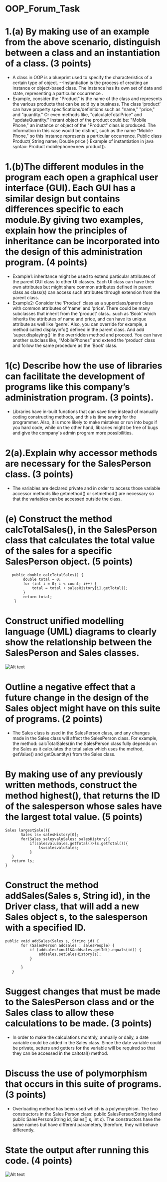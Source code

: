 # OOP_Forum_Task



# 1.(a) By making use of an example from the above scenario, distinguish between a class and an instantiation of a class. (3 points) 
* A class in OOP is a blueprint used to specify the characteristics of a certain type of object.
--Instantiation is the process of creating an instance or object-based class. The instance has its own set of data and state, representing a particular occurrence .
* Example, consider the "Product" is the name of the class and represents the various products that can be sold by a business. The  class ‘product’ can have property specifications/definitions such as  "name," "price," and "quantity." Or even methods like, "calculateTotalPrice" and "updateQuantity."
Instant object of the product could be: "Mobile Phone," an instance or object of the "Product" class is produced. The information in this case would be distinct, such as the name "Mobile Phone," so this instance represents a particular occurrence.
Public class Product{
String name;
Double price
}
Example of instantiation in java syntax:
Product mobilephone=new product().

# 1.(b)The different modules in the program each open a graphical user interface (GUI). Each GUI has a similar design but contains differences specific to each module.By giving two examples, explain how the principles of inheritance can be incorporated into the design of this administration program. (4 points)

* Example1:
inheritance might be used to extend particular attributes of the parent GUI class to other UI classes. Each UI class can have their own attributes but might share common attributes defined in parent class as class(s) can access such attributes through extension from the parent class.
* Example2:
 Consider the ‘Product’ class as a superclass/parent class with common attributes of ‘name’ and ‘price’. There could be many subclasses that inherit from the ‘product’ class…such as ‘Book’ which inherits the attributes of name and price, and can have its unique attribute as well like ‘genre’. Also, you can override for example, a method called displayinfo() defined in the parent class. And add ‘super.displaying()’ in the overridden method and proceed.
You can have another subclass like, “MobilePhones” and extend the ‘product’ class and follow the same procedure as the ‘Book’ class.

# 1(c) Describe how the use of libraries can facilitate the development of programs like this company’s administration program. (3 points).

* Libraries have in-built functions that can save time instead of manually coding constructing methods, and this is time saving for the programmer. Also, it is more likely to make mistakes or run into bugs if you hard code, while on the other hand, libraries might be free of bugs and give the company's admin program more possibilities.

# 2(a).Explain why accessor methods are necessary for the SalesPerson class. (3 points)

* The variables are declared private and in order to access those variable accessor methods like getmethod() or setmethod() are necessary so that the variables can be accessed outside the class.
# (e) Construct the method calcTotalSales(), in the SalesPerson class that calculates the total value of the sales for a specific SalesPerson object. (5 points)
```
   public double calcTotalSales() {
        double total = 0;
        for (int i = 0; i < count; i++) {
            total = total + salesHistory[i].getTotal();
        }
        return total;
    }
```


# Construct unified modelling language (UML) diagrams to clearly show the relationship between the SalesPerson and Sales classes.
![Alt text](UML.png)

# Outline a negative effect that a future change in the design of the Sales object might have on this suite of programs. (2 points)
 

* The Sales class is used in the  SalesPerson class, and any changes made in the Sales class will affect the SalesPerson class. For example, the method: calcTotalSales()in the  SalesPerson class fully depends on the Sales as it calculates the total sales which uses the method, getValue() and getQuantity() from the Sales class.

# By making use of any previously written methods, construct the method highest(), that returns the ID of the salesperson whose sales have the largest total value. (5 points)
 ``` 
 Sales largestSale(){
        Sales ls= salesHistory[0];
        for(Sales salesvaluSales: salesHistory){
            if(salesvaluSales.getTotal()>ls.getTotal()){
                ls=salesvaluSales;
            }
    }
    return ls;
}
```

# Construct the method addSales(Sales s, String id), in the Driver class, that will add a new Sales object s, to the salesperson with a specified ID.
 ```
 public void addSales(Sales s, String id) {
        for (SalesPerson addsales : salesPeople) {
            if (addsales!=null&&addsales.getId().equals(id)) {
                addsales.setSalesHistory(s);
            }

        }
    }
```
# Suggest changes that must be made to the SalesPerson class and or the Sales class to allow these calculations to be made. (3 points)
* In order to make the calculations monthly, annually or daily,  a date variable could be added in the Sales class. Since the date variable could be private, setters and getters for the variable will be required so that they can be accessed in the caltotal() method.

# Discuss the use of polymorphism that occurs in this suite of programs. (3 points)

* Overloading method has been used which is a polymorphism. The two constructors in the Sales Person class:  public SalesPerson(String id)and public SalesPerson(String id, Sales[] s, int c). The constructors have the same names but have different parameters, therefore, they will behave differently.
# State the output after running this code. (4 points)
![Alt text](Outcome.png)